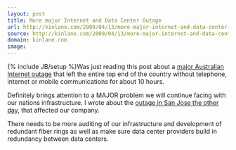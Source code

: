 ```yaml
---
layout: post
title: More major Internet and Data Center Outage
url: http://kinlane.com/2009/04/13/more-major-internet-and-data-center-outage/
source: http://kinlane.com/2009/04/13/more-major-internet-and-data-center-outage/
domain: kinlane.com
image: 
---
```

{% include JB/setup %}Was just reading this post about a <a href="http://www.cloudave.com/link/left-in-the-dark">major Australian Internet outage</a> that left the entire top end of the country without telephone, internet or mobile communications for about 10 hours.<p></p>
Definitely brings attention to a MAJOR problem we will continue facing with our nations infrastructure. I wrote about the <a href="http://www.kinlane.com/?p=514">outage in San Jose the other day</a>, that affected our company.<p></p>
There needs to be more auditing of our infrastructure and development of redundant fiber rings as well as make sure data center providers build in redundancy between data centers.
